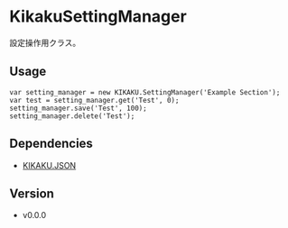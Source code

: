 # KikakuSettingManager

設定操作用クラス。

## Usage

```
var setting_manager = new KIKAKU.SettingManager('Example Section');
var test = setting_manager.get('Test', 0);
setting_manager.save('Test', 100);
setting_manager.delete('Test');
```

## Dependencies

- [KIKAKU.JSON](https://github.com/atarabi/AfterEffects-Scripts/tree/master/Startup/KikakuJSON)

## Version

- v0.0.0